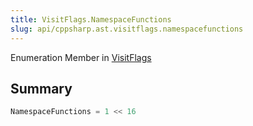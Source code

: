 ```yaml
---
title: VisitFlags.NamespaceFunctions
slug: api/cppsharp.ast.visitflags.namespacefunctions
---
```

Enumeration Member in [VisitFlags](/api/cppsharp/ast/visitflags)

## Summary



```csharp
NamespaceFunctions = 1 << 16
```

